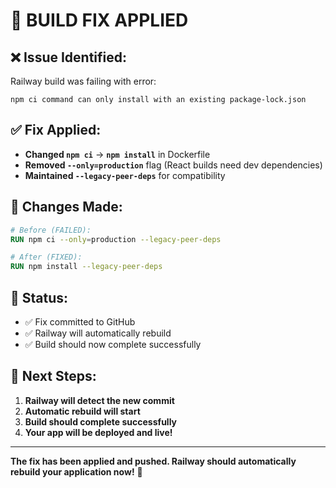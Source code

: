 # 🔧 BUILD FIX APPLIED

## ❌ **Issue Identified:**
Railway build was failing with error:
```
npm ci command can only install with an existing package-lock.json
```

## ✅ **Fix Applied:**
- **Changed `npm ci`** → **`npm install`** in Dockerfile
- **Removed `--only=production`** flag (React builds need dev dependencies)
- **Maintained `--legacy-peer-deps`** for compatibility

## 📝 **Changes Made:**
```dockerfile
# Before (FAILED):
RUN npm ci --only=production --legacy-peer-deps

# After (FIXED):
RUN npm install --legacy-peer-deps
```

## 🚀 **Status:**
- ✅ Fix committed to GitHub
- ✅ Railway will automatically rebuild
- ✅ Build should now complete successfully

## 🎯 **Next Steps:**
1. **Railway will detect the new commit**
2. **Automatic rebuild will start**
3. **Build should complete successfully**
4. **Your app will be deployed and live!**

---

**The fix has been applied and pushed. Railway should automatically rebuild your application now!** 🚀